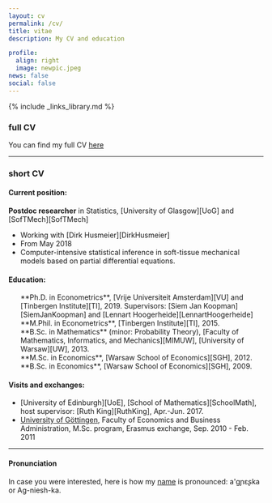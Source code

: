 ```yaml
---
layout: cv
permalink: /cv/
title: vitae
description: My CV and education

profile:
  align: right
  image: newpic.jpeg
news: false
social: false
---
```

{% include _links_library.md %}
 
### full CV

You can find my full CV <a class="page-link" href="{{ '/cv/aborowska_cv.pdf' | prepend: site.baseurl | prepend: site.url }}">here</a>  

------

### short CV

#### Current position:

__Postdoc researcher__ in Statistics, [University of Glasgow][UoG] and [SofTMech][SofTMech] 

* Working with [Dirk Husmeier][DirkHusmeier]
* From May 2018
* Computer-intensive statistical inference in soft-tissue mechanical models based on partial differential equations.
 

#### Education:

<ul style="list-style: none;">
<li markdown="1"> 
<i class="fa fa-graduation-cap" aria-hidden="true"></i>
**Ph.D. in Econometrics**,  [Vrije Universiteit Amsterdam][VU] and [Tinbergen Institute][TI], 2019.
Supervisors: [Siem Jan Koopman][SiemJanKoopman] and [Lennart Hoogerheide][LennartHoogerheide]
</li>  
<li markdown="1">
<i class="fa fa-graduation-cap" aria-hidden="true"></i>
**M.Phil. in Econometrics**, [Tinbergen Institute][TI], 2015. 
</li> 
<li markdown="1"> <i class="fa fa-graduation-cap" aria-hidden="true"></i>
**B.Sc. in Mathematics** (minor: Probability Theory), [Faculty of Mathematics, Informatics, and Mechanics][MIMUW], [University of Warsaw][UW], 2013.
</li> 
<li markdown="1"> 
<i class="fa fa-graduation-cap" aria-hidden="true"></i> 
**M.Sc. in Economics**, [Warsaw School of Economics][SGH], 2012.
</li> 
<li markdown="1"> 
<i class="fa fa-graduation-cap" aria-hidden="true"></i> 
**B.Sc. in Economics**, [Warsaw School of Economics][SGH], 2009.
</li> 
</ul>  


#### Visits and exchanges:
* [University of Edinburgh][UoE], [School of Mathematics][SchoolMath], host supervisor: [Ruth King][RuthKing], Apr.-Jun. 2017.  
* [University of Göttingen](http://www.uni-goettingen.de/en/1.html), Faculty of Economics and Business Administration, M.Sc. program, Erasmus exchange, Sep. 2010 - Feb. 2011

***

#### Pronunciation
In case you were interested, here is how my <a href="https://en.wiktionary.org/wiki/Agnieszka" title="Agnieszka">name</a> is pronounced: a'g&#626;&#603;&#642;ka or Ag-niesh-ka.  